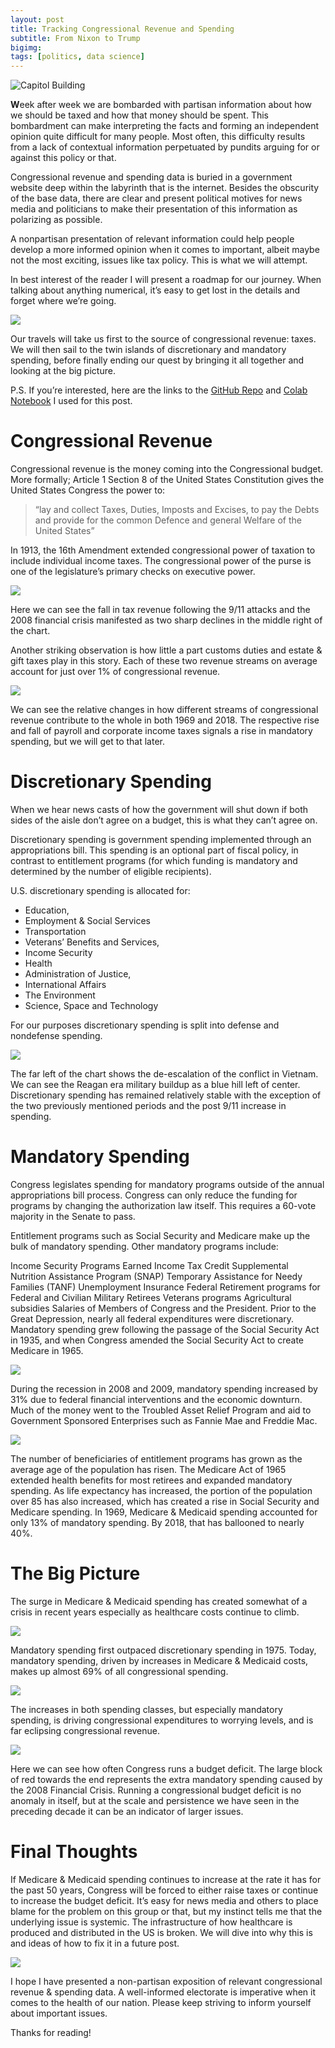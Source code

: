 ```yaml
---
layout: post
title: Tracking Congressional Revenue and Spending
subtitle: From Nixon to Trump
bigimg:
tags: [politics, data science]
---
```


![Capitol Building](https://cdn-images-1.medium.com/max/1600/1*ldZFUIMvw2Ch0cHIew6X1g.jpeg)

**W**eek after week we are bombarded with partisan information about how we should be taxed and how that money should be spent. This bombardment can make interpreting the facts and forming an independent opinion quite difficult for many people. Most often, this difficulty results from a lack of contextual information perpetuated by pundits arguing for or against this policy or that.

Congressional revenue and spending data is buried in a government website deep within the labyrinth that is the internet. Besides the obscurity of the base data, there are clear and present political motives for news media and politicians to make their presentation of this information as polarizing as possible.

A nonpartisan presentation of relevant information could help people develop a more informed opinion when it comes to important, albeit maybe not the most exciting, issues like tax policy. This is what we will attempt.

In best interest of the reader I will present a roadmap for our journey. When talking about anything numerical, it’s easy to get lost in the details and forget where we’re going.

![ ](https://cdn-images-1.medium.com/max/2400/1*cwuI52qA9zNKyo08-RUoVA.png)

Our travels will take us first to the source of congressional revenue: taxes. We will then sail to the twin islands of discretionary and mandatory spending, before finally ending our quest by bringing it all together and looking at the big picture.

P.S. If you’re interested, here are the links to the [GitHub Repo](https://github.com/mkirby1995/Data-Storytelling-Project) and [Colab Notebook](https://colab.research.google.com/drive/15LCQO8DOxjj-bBwXrZRjFfUCOwHKC55U) I used for this post.

# Congressional Revenue

Congressional revenue is the money coming into the Congressional budget. More formally; Article 1 Section 8 of the United States Constitution gives the United States Congress the power to:

> “lay and collect Taxes, Duties, Imposts and Excises, to pay the Debts and provide for the common Defence and general Welfare of the United States”

In 1913, the 16th Amendment extended congressional power of taxation to include individual income taxes. The congressional power of the purse is one of the legislature’s primary checks on executive power.

![ ](https://cdn-images-1.medium.com/max/2400/1*MY7htMrHUqrY2gYydbXCpw.png)

Here we can see the fall in tax revenue following the 9/11 attacks and the 2008 financial crisis manifested as two sharp declines in the middle right of the chart.

Another striking observation is how little a part customs duties and estate & gift taxes play in this story. Each of these two revenue streams on average account for just over 1% of congressional revenue.

![ ](https://cdn-images-1.medium.com/max/2400/1*-wAPCctdK0S1luO9NQCChw.png)

We can see the relative changes in how different streams of congressional revenue contribute to the whole in both 1969 and 2018. The respective rise and fall of payroll and corporate income taxes signals a rise in mandatory spending, but we will get to that later.

# Discretionary Spending

When we hear news casts of how the government will shut down if both sides of the aisle don’t agree on a budget, this is what they can’t agree on.

Discretionary spending is government spending implemented through an appropriations bill. This spending is an optional part of fiscal policy, in contrast to entitlement programs (for which funding is mandatory and determined by the number of eligible recipients).

U.S. discretionary spending is allocated for:

- Education,
- Employment & Social Services
- Transportation
- Veterans’ Benefits and Services,
- Income Security
- Health
- Administration of Justice,
- International Affairs
- The Environment
- Science, Space and Technology

For our purposes discretionary spending is split into defense and nondefense spending.

![ ](https://cdn-images-1.medium.com/max/2400/1*iAplizHexNirwSexj-3b6A.png)

The far left of the chart shows the de-escalation of the conflict in Vietnam. We can see the Reagan era military buildup as a blue hill left of center. Discretionary spending has remained relatively stable with the exception of the two previously mentioned periods and the post 9/11 increase in spending.

# Mandatory Spending

Congress legislates spending for mandatory programs outside of the annual appropriations bill process. Congress can only reduce the funding for programs by changing the authorization law itself. This requires a 60-vote majority in the Senate to pass.

Entitlement programs such as Social Security and Medicare make up the bulk of mandatory spending. Other mandatory programs include:

Income Security Programs
Earned Income Tax Credit
Supplemental Nutrition Assistance Program (SNAP)
Temporary Assistance for Needy Families (TANF)
Unemployment Insurance
Federal Retirement programs for Federal and Civilian Military Retirees
Veterans programs
Agricultural subsidies
Salaries of Members of Congress and the President.
Prior to the Great Depression, nearly all federal expenditures were discretionary. Mandatory spending grew following the passage of the Social Security Act in 1935, and when Congress amended the Social Security Act to create Medicare in 1965.

![ ](https://cdn-images-1.medium.com/max/2400/1*i3iYOeXSvD9xu8dOwlVp4g.png)

During the recession in 2008 and 2009, mandatory spending increased by 31% due to federal financial interventions and the economic downturn. Much of the money went to the Troubled Asset Relief Program and aid to Government Sponsored Enterprises such as Fannie Mae and Freddie Mac.

![ ](https://cdn-images-1.medium.com/max/2400/1*AsFIDd6JSHxEq2sb2dbb6A.png)

The number of beneficiaries of entitlement programs has grown as the average age of the population has risen. The Medicare Act of 1965 extended health benefits for most retirees and expanded mandatory spending. As life expectancy has increased, the portion of the population over 85 has also increased, which has created a rise in Social Security and Medicare spending. In 1969, Medicare & Medicaid spending accounted for only 13% of mandatory spending. By 2018, that has ballooned to nearly 40%.

# The Big Picture

The surge in Medicare & Medicaid spending has created somewhat of a crisis in recent years especially as healthcare costs continue to climb.

![ ](https://cdn-images-1.medium.com/max/2400/1*Emy5xb4egw4LaGj-4YNPAw.png)

Mandatory spending first outpaced discretionary spending in 1975. Today, mandatory spending, driven by increases in Medicare & Medicaid costs, makes up almost 69% of all congressional spending.

![ ](https://cdn-images-1.medium.com/max/2400/1*V6QPyq9FgpVnpikRxrRxqg.png)

The increases in both spending classes, but especially mandatory spending, is driving congressional expenditures to worrying levels, and is far eclipsing congressional revenue.

![ ](https://cdn-images-1.medium.com/max/2400/1*Sr6KHyaFB8RaFbFr0ua-1w.png)

Here we can see how often Congress runs a budget deficit. The large block of red towards the end represents the extra mandatory spending caused by the 2008 Financial Crisis. Running a congressional budget deficit is no anomaly in itself, but at the scale and persistence we have seen in the preceding decade it can be an indicator of larger issues.

# Final Thoughts

If Medicare & Medicaid spending continues to increase at the rate it has for the past 50 years, Congress will be forced to either raise taxes or continue to increase the budget deficit. It’s easy for news media and others to place blame for the problem on this group or that, but my instinct tells me that the underlying issue is systemic. The infrastructure of how healthcare is produced and distributed in the US is broken. We will dive into why this is and ideas of how to fix it in a future post.

![ ](https://cdn-images-1.medium.com/max/1600/1*cdkwJH82PRdLEgBKp9LWNw.jpeg)

I hope I have presented a non-partisan exposition of relevant congressional revenue & spending data. A well-informed electorate is imperative when it comes to the health of our nation. Please keep striving to inform yourself about important issues.

Thanks for reading!
